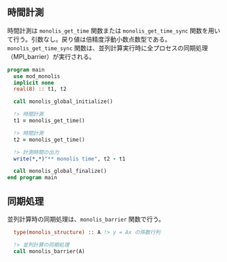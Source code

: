 
## 時間計測

時間計測は `monolis_get_time` 関数または `monolis_get_time_sync` 関数を用いて行う。引数なし。戻り値は倍精度浮動小数点数型である。
`monolis_get_time_sync` 関数は、並列計算実行時に全プロセスの同期処理（MPI_barrier）が実行される。

```fortran
program main
  use mod_monolis
  implicit none
  real(8) :: t1, t2

  call monolis_global_initialize()

  !> 時間計測
  t1 = monolis_get_time()

  !> 時間計測
  t2 = monolis_get_time()

  !> 計測時間の出力
  write(*,*)"** monolis time", t2 - t1

  call monolis_global_finalize()
end program main
```

## 同期処理

並列計算時の同期処理は、`monolis_barrier` 関数で行う。

```fortran
  type(monolis_structure) :: A !> y = Ax の係数行列

  !> 並列計算の同期処理
  call monolis_barrier(A)
```


